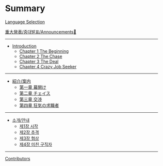# Summary
[Language Selection](README.md)

[重大発表/중대발표/Announcements📢](announcement.md)

---

 - [Introduction](Introduction.md)
   - [Chapter 1 The Beginning](en/ch1.md)
   - [Chapter 2 The Chase](en/ch2.md)
   - [Chapter 3 The Deal](en/ch3.md)
   - [Chapter 4 Crazy Job Seeker]()
---
 - [紹介/案内](紹介_案内.md)
   - [第一章 幕開け](jp/ch1.md)
   - [第二章 チェイス](jp/ch2.md)
   - [第三章 交渉](jp/ch3.md)
   - [第四章 狂気の求職者]()
---
 - [소개/안내](소개_안내.md)
   - [제1장 시작](ko/ch1.md)
   - [제2장 추격](ko/ch2.md)
   - [제3장 협상](ko/ch3.md)
   - [제4장 미친 구직자]()

---
[Contributors](Credits.md)
